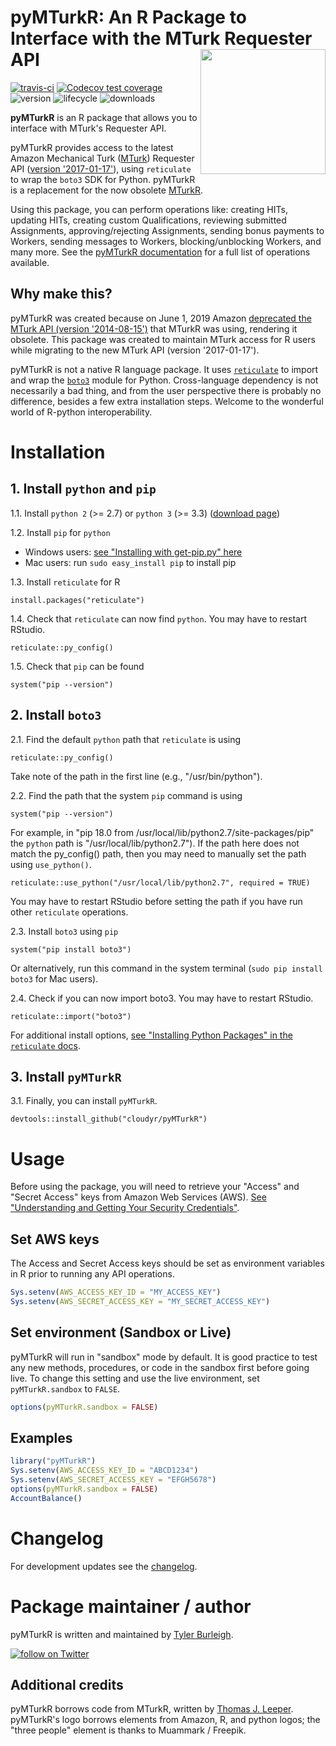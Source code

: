 # pyMTurkR: An R Package to Interface with the MTurk Requester API <img src="https://raw.githubusercontent.com/cloudyr/pyMTurkR/master/assets/hex-pyMTurkR.png" align="right" width="200" />

<!-- badges: start -->
[![travis-ci](https://travis-ci.org/cloudyr/pyMTurkR.svg?branch=master)](https://travis-ci.org/cloudyr/pyMTurkR?branch=master)
[![Codecov test coverage](https://codecov.io/gh/cloudyr/pyMTurkR/branch/master/graph/badge.svg)](https://codecov.io/gh/cloudyr/pyMTurkR?branch=master)
![version](https://img.shields.io/badge/version-1.0-blue.svg)
![lifecycle](https://img.shields.io/badge/lifecycle-stable-brightgreen.svg)
![downloads](https://img.shields.io/badge/downloads-142-brightgreen)
<!-- badges: end -->

**pyMTurkR** is an R package that allows you to interface with MTurk's Requester API. 

pyMTurkR provides access to the latest Amazon Mechanical Turk (<a href='https://www.mturk.com'>MTurk</a>) Requester API (<a href="https://docs.aws.amazon.com/AWSMechTurk/latest/AWSMturkAPI/ApiReference_CreateHITOperation.html">version '2017-01-17'</a>), using `reticulate` to wrap the `boto3` SDK for Python. pyMTurkR is a replacement for the now obsolete [MTurkR](https://github.com/cloudyr/MTurkR).

Using this package, you can perform operations like: creating HITs, updating HITs, creating custom Qualifications, reviewing submitted Assignments, approving/rejecting Assignments, sending bonus payments to Workers, sending messages to Workers, blocking/unblocking Workers, and many more. See the [pyMTurkR documentation](https://github.com/cloudyr/pyMTurkR/raw/master/assets/pyMTurkR.pdf) for a full list of operations available.


## Why make this?

pyMTurkR was created because on June 1, 2019 Amazon [deprecated the MTurk API (version '2014-08-15')](https://docs.aws.amazon.com/AWSMechTurk/latest/AWSMturkAPI-legacy/Welcome.html) that MTurkR was using, rendering it obsolete. This package was created to maintain MTurk access for R users while migrating to the new MTurk API (version '2017-01-17').

pyMTurkR is not a native R language package. It uses [`reticulate`](https://rstudio.github.io/reticulate) to import and wrap the [`boto3`](https://aws.amazon.com/sdk-for-python) module for Python. Cross-language dependency is not necessarily a bad thing, and from the user perspective there is probably no difference, besides a few extra installation steps. Welcome to the wonderful world of R-python interoperability.


# Installation

## 1. Install `python` and `pip`

1.1. Install `python 2` (>= 2.7) or `python 3` (>= 3.3) ([download page](https://www.python.org/downloads))

1.2. Install `pip` for `python` 

 - Windows users: [see "Installing with get-pip.py" here](https://pip.pypa.io/en/stable/installing)
 - Mac users: run `sudo easy_install pip` to install pip

1.3. Install `reticulate` for R

```
install.packages("reticulate")
```

1.4. Check that `reticulate` can now find `python`. You may have to restart RStudio.

```
reticulate::py_config()
```

1.5. Check that `pip` can be found

```
system("pip --version")
```

## 2. Install `boto3`

2.1. Find the default `python` path that `reticulate` is using

```
reticulate::py_config()
```

Take note of the path in the first line (e.g., "/usr/bin/python").

2.2. Find the path that the system `pip` command is using

```
system("pip --version")
```

For example, in "pip 18.0 from /usr/local/lib/python2.7/site-packages/pip" the `python` path is "/usr/local/lib/python2.7"). If the path here does not match the py_config() path, then you may need to manually set the path using `use_python()`.

```
reticulate::use_python("/usr/local/lib/python2.7", required = TRUE)
```

You may have to restart RStudio before setting the path if you have run other `reticulate` operations.

2.3. Install `boto3` using `pip`

```
system("pip install boto3")
```

Or alternatively, run this command in the system terminal (`sudo pip install boto3` for Mac users).

2.4. Check if you can now import boto3. You may have to restart RStudio.

```
reticulate::import("boto3")
```

For additional install options, [see "Installing Python Packages" in the `reticulate` docs](https://rstudio.github.io/reticulate/articles/python_packages.html).


## 3. Install `pyMTurkR`

3.1. Finally, you can install `pyMTurkR`.

```
devtools::install_github("cloudyr/pyMTurkR")
```


# Usage

Before using the package, you will need to retrieve your "Access" and "Secret Access" keys from Amazon Web Services (AWS). [See "Understanding and Getting Your Security Credentials"](https://docs.aws.amazon.com/general/latest/gr/aws-sec-cred-types.html).

## Set AWS keys

The Access and Secret Access keys should be set as environment variables in R prior to running any API operations.

```R
Sys.setenv(AWS_ACCESS_KEY_ID = "MY_ACCESS_KEY")
Sys.setenv(AWS_SECRET_ACCESS_KEY = "MY_SECRET_ACCESS_KEY")
```

## Set environment (Sandbox or Live)

pyMTurkR will run in "sandbox" mode by default. It is good practice to test any new methods, procedures, or code in the sandbox first before going live. To change this setting and use the live environment, set `pyMTurkR.sandbox` to `FALSE`.

```R
options(pyMTurkR.sandbox = FALSE)
```


## Examples

```R
library("pyMTurkR")
Sys.setenv(AWS_ACCESS_KEY_ID = "ABCD1234")
Sys.setenv(AWS_SECRET_ACCESS_KEY = "EFGH5678")
options(pyMTurkR.sandbox = FALSE)
AccountBalance()
```

# Changelog

For development updates see the [changelog](https://github.com/cloudyr/pyMTurkR/blob/master/CHANGELOG.md).

# Package maintainer / author

pyMTurkR is written and maintained by [Tyler Burleigh](https://tylerburleigh.com).

<a href="https://twitter.com/intent/follow?screen_name=tylerburleigh"><img src="https://img.shields.io/twitter/follow/tylerburleigh?style=social&logo=twitter" alt="follow on Twitter"></a>

## Additional credits

pyMTurkR borrows code from MTurkR, written by [Thomas J. Leeper](https://thomasleeper.com). pyMTurkR's logo borrows elements from Amazon, R, and python logos; the "three people" element is thanks to Muammark / Freepik.
